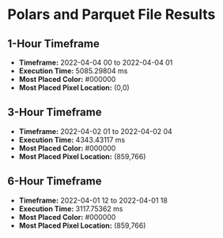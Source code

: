 # Polars and Parquet File Results

## 1-Hour Timeframe

- **Timeframe:** 2022-04-04 00 to 2022-04-04 01
- **Execution Time:** 5085.29804 ms
- **Most Placed Color:** #000000
- **Most Placed Pixel Location:** (0,0)

## 3-Hour Timeframe

- **Timeframe:** 2022-04-02 01 to 2022-04-02 04
- **Execution Time:** 4343.43117 ms
- **Most Placed Color:** #000000
- **Most Placed Pixel Location:** (859,766)

## 6-Hour Timeframe

- **Timeframe:** 2022-04-01 12 to 2022-04-01 18
- **Execution Time:** 3117.75362 ms
- **Most Placed Color:** #000000
- **Most Placed Pixel Location:** (859,766)
